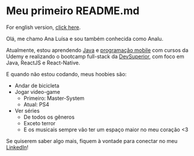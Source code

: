 # Meu primeiro README.md
For english version, [click here](https://github.com/analudias/analudias-en).

Olá, me chamo Ana Luísa e sou também conhecida como Analu.

Atualmente, estou aprendendo [Java](https://www.udemy.com/course/java-curso-completo/) e [programação mobile](https://www.udemy.com/course/curso-completo-do-desenvolvedor-android/) com cursos da Udemy e realizando o bootcamp full-stack da [DevSuperior](https://www.linkedin.com/company/devsuperior/), com foco em Java, ReactJS e React-Native.

E quando não estou codando, meus hoobies são:
- Andar de bicicleta
- Jogar video-game
  - Primeiro: Master-System
  - Atual: PS4
- Ver séries
  - De todos os gêneros
  - Exceto terror
  - E os musicais sempre vão ter um espaço maior no meu coração <3
  
Se quiserem saber algo mais, fiquem à vontade para conectar no meu [LinkedIn](https://www.linkedin.com/in/analudiastech/)!

